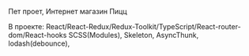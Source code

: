 Пет проет, Интернет магазин Пицц

В проекте:
React/React-Redux/Redux-Toolkit/TypeScript/React-router-dom/React-hooks
SCSS(Modules), Skeleton, AsyncThunk, lodash(debounce), 

